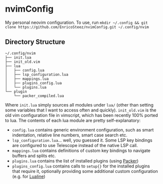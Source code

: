 # nvimConfig
My personal neovim configuration. To use, run `mkdir ~/.config && git clone https://github.com/EnricoSteez/nvimConfig.git ~/.config/nvim`
## Directory Structure
```
~/.config/nvim
├── init.lua
├── init_old.vim
├── lua
│   ├── config.lua
│   ├── lsp_configuration.lua
│   ├── mappings.lua
│   ├── plugins_config.lua
│   └── plugins.lua
└── plugin
    └── packer_compiled.lua
```

Where `init.lua` simply sources all modules under `lua/` (other than setting some variables that I want to access often and quickly).
`init_old.vim` is the old vim configuration file in vimscript, which has been recently 100% ported to lua.
The contents of each lua module are pretty self-explanatory:
- `config.lua` contains generic environment configuration, such as smart indentation, relative line numbers, smart case search etc.
- `lsp_configuration.lua`... well, you guessed it. Some LSP key bindings are configured to use Telescope instead of the native LSP call.
- `mappings.lua` contains definitions of custom key bindings to navigate buffers and splits etc.
- `plugins.lua` contains the list of installed plugins (using [Packer](https://github.com/wbthomason/packer.nvim))
- `plugins_config.lua` contains calls to `setup{}` for the installed plugins that require it, optionally providing some additional custom configuration (e.g. for [Lualine](https://github.com/nvim-lualine/lualine.nvim))
